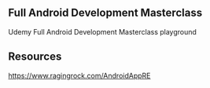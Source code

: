 ## Full Android Development Masterclass

Udemy Full Android Development Masterclass playground

## Resources

https://www.ragingrock.com/AndroidAppRE
